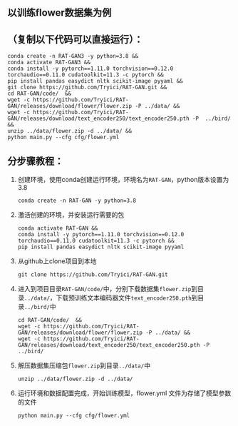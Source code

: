 ## 以训练flower数据集为例

## （复制以下代码可以直接运行）：

```
conda create -n RAT-GAN3 -y python=3.8 &&
conda activate RAT-GAN3 &&
conda install -y pytorch==1.11.0 torchvision==0.12.0 torchaudio==0.11.0 cudatoolkit=11.3 -c pytorch &&
pip install pandas easydict nltk scikit-image pyyaml &&
git clone https://github.com/Tryici/RAT-GAN.git &&
cd RAT-GAN/code/  &&
wget -c https://github.com/Tryici/RAT-GAN/releases/download/flower/flower.zip -P ../data/ &&
wget -c https://github.com/Tryici/RAT-GAN/releases/download/text_encoder250/text_encoder250.pth -P  ../bird/ &&
unzip ../data/flower.zip -d ../data/ &&
python main.py --cfg cfg/flower.yml
```

## 分步骤教程：

1. 创建环境，使用conda创建运行环境，环境名为`RAT-GAN`，python版本设置为3.8

   ```
   conda create -n RAT-GAN -y python=3.8
   ```

2. 激活创建的环境，并安装运行需要的包

   ```
   conda activate RAT-GAN &&
   conda install -y pytorch==1.11.0 torchvision==0.12.0 torchaudio==0.11.0 cudatoolkit=11.3 -c pytorch &&
   pip install pandas easydict nltk scikit-image pyyaml
   ```

3. 从github上clone项目到本地

   ```
   git clone https://github.com/Tryici/RAT-GAN.git
   ```

4. 进入到项目目录`RAT-GAN/code/`中，分别下载数据集`flower.zip`到目录`../data/`，下载预训练文本编码器文件`text_encoder250.pth`到目录`../bird/`中

   ```
   cd RAT-GAN/code/  &&
   wget -c https://github.com/Tryici/RAT-GAN/releases/download/flower/flower.zip -P ../data/ &&
   wget -c https://github.com/Tryici/RAT-GAN/releases/download/text_encoder250/text_encoder250.pth -P  ../bird/
   ```

5. 解压数据集压缩包`flower.zip`到目录`../data/`中

   ```
   unzip ../data/flower.zip -d ../data/
   ```

6. 运行环境和数据配置完成，开始训练模型，flower.yml 文件为存储了模型参数的文件

   ```
   python main.py --cfg cfg/flower.yml
   ```

